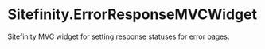 # Sitefinity.ErrorResponseMVCWidget
Sitefinity MVC widget for setting response statuses for error pages.
